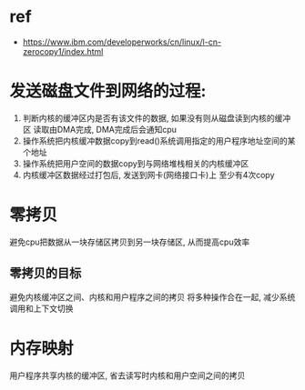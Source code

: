 # ref
- https://www.ibm.com/developerworks/cn/linux/l-cn-zerocopy1/index.html

# 发送磁盘文件到网络的过程:
1. 判断内核的缓冲区内是否有该文件的数据, 如果没有则从磁盘读到内核的缓冲区
   读取由DMA完成, DMA完成后会通知cpu
2. 操作系统把内核缓冲数据copy到read()系统调用指定的用户程序地址空间的某个地址
3. 操作系统把用户空间的数据copy到与网络堆栈相关的内核缓冲区
4. 内核缓冲区数据经过打包后, 发送到网卡(网络接口卡)上
   至少有4次copy

# 零拷贝
避免cpu把数据从一块存储区拷贝到另一块存储区, 从而提高cpu效率
## 零拷贝的目标
避免内核缓冲区之间、内核和用户程序之间的拷贝
将多种操作合在一起, 减少系统调用和上下文切换

# 内存映射
用户程序共享内核的缓冲区, 省去读写时内核和用户空间之间的拷贝
